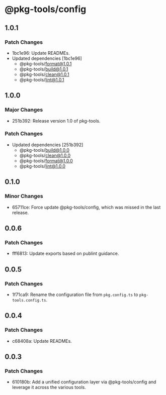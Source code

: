 # @pkg-tools/config

## 1.0.1

### Patch Changes

- 1bc1e96: Update READMEs.
- Updated dependencies [1bc1e96]
  - @pkg-tools/format@1.0.1
  - @pkg-tools/build@1.0.1
  - @pkg-tools/clean@1.0.1
  - @pkg-tools/lint@1.0.1

## 1.0.0

### Major Changes

- 251b392: Release version 1.0 of pkg-tools.

### Patch Changes

- Updated dependencies [251b392]
  - @pkg-tools/build@1.0.0
  - @pkg-tools/clean@1.0.0
  - @pkg-tools/format@1.0.0
  - @pkg-tools/lint@1.0.0

## 0.1.0

### Minor Changes

- 65711ce: Force update @pkg-tools/config, which was missed in the last release.

## 0.0.6

### Patch Changes

- fff6813: Update exports based on publint guidance.

## 0.0.5

### Patch Changes

- 1f71ca9: Rename the configuration file from `pkg.config.ts` to `pkg-tools.config.ts`.

## 0.0.4

### Patch Changes

- c68408a: Update READMEs.

## 0.0.3

### Patch Changes

- 610180b: Add a unified configuration layer via @pkg-tools/config and leverage it across the various tools.
